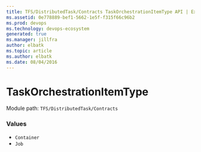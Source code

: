 ```yaml
---
title: TFS/DistributedTask/Contracts TaskOrchestrationItemType API | Extensions for Azure DevOps Services
ms.assetid: 0e778889-bef1-5662-1e5f-f315f66c96b2
ms.prod: devops
ms.technology: devops-ecosystem
generated: true
ms.manager: jillfra
author: elbatk
ms.topic: article
ms.author: elbatk
ms.date: 08/04/2016
---
```


# TaskOrchestrationItemType

Module path: `TFS/DistributedTask/Contracts`

### Values

* `Container` 
* `Job` 
